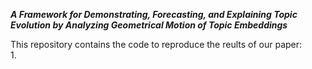 ***A Framework for Demonstrating, Forecasting, and Explaining Topic Evolution by Analyzing Geometrical Motion of Topic Embeddings***

This repository contains the code to reproduce the reults of our paper:  
1. 
